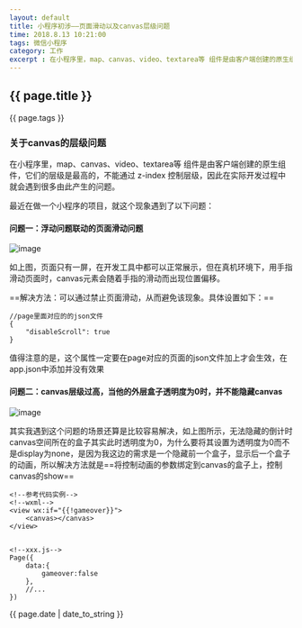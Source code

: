 ```yaml
---
layout: default
title: 小程序初涉——页面滑动以及canvas层级问题
time: 2018.8.13 10:21:00
tags: 微信小程序
category: 工作
excerpt : 在小程序里，map、canvas、video、textarea等 组件是由客户端创建的原生组件，它们的层级是最高的，不能通过 z-index 控制层级，因此在实际开发过程中就会遇到很多由此产生的问题。
---
```


<h2>{{ page.title }}</h2>
<p>{{ page.tags }}</p>

### 关于canvas的层级问题
在小程序里，map、canvas、video、textarea等 组件是由客户端创建的原生组件，它们的层级是最高的，不能通过 z-index 控制层级，因此在实际开发过程中就会遇到很多由此产生的问题。

最近在做一个小程序的项目，就这个现象遇到了以下问题：
#### 问题一：浮动问题联动的页面滑动问题

![image](https://seven777777.github.io/myblog/images/post/xcx01.jpg)

如上图，页面只有一屏，在开发工具中都可以正常展示，但在真机环境下，用手指滑动页面时，canvas元素会随着手指的滑动而出现位置偏移。

==解决方法：可以通过禁止页面滑动，从而避免该现象。具体设置如下：==

```
//page里面对应的的json文件
{
    "disableScroll": true
}
```

值得注意的是，这个属性一定要在page对应的页面的json文件加上才会生效，在app.json中添加并没有效果

#### 问题二：canvas层级过高，当他的外层盒子透明度为0时，并不能隐藏canvas

![image](https://seven777777.github.io/myblog/images/post/xcx04.jpg)

其实我遇到这个问题的场景还算是比较容易解决，如上图所示，无法隐藏的倒计时canvas空间所在的盒子其实此时透明度为0，为什么要将其设置为透明度为0而不是display为none，是因为我这边的需求是一个隐藏前一个盒子，显示后一个盒子的动画，所以解决方法就是==将控制动画的参数绑定到canvas的盒子上，控制canvas的show==
```
<!--参考代码实例-->
<!--wxml-->
<view wx:if="{{!gameover}}">
    <canvas></canvas>
</view>


<!--xxx.js-->
Page({
    data:{
        gameover:false
    },
    //...
})
```

<p>{{ page.date | date_to_string }}</p>
